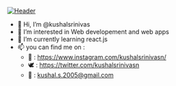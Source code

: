 [![Header](https://raw.githubusercontent.com/kushalsrinivas/<OWNER>/<OWNER>/readme_header.png "Header")](https://some-url.dev/)


- 👋 Hi, I’m @kushalsrinivas
- 👀 I’m interested in Web developement and web apps
- 🌱 I’m currently learning react.js
- 📫 you can find me on : 
   - 📸 : https://www.instagram.com/kushalsrinivasn/
   - 🕊 : https://twitter.com/kushalsrinivasn
   - 💌 : kushal.s.2005@gmail.com


<!---
kushalsrinivas/kushalsrinivas is a ✨ special ✨ repository because its `README.md` (this file) appears on your GitHub profile.
You can click the Preview link to take a look at your changes.
--->

